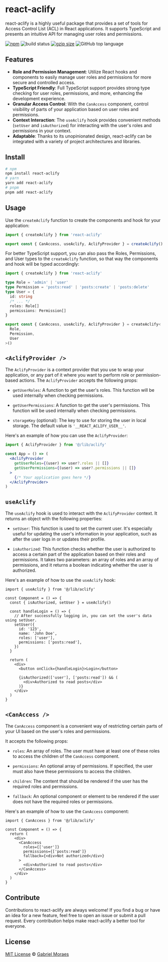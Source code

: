 # react-aclify

react-aclify is a highly useful package that provides a set of tools for Access Control List (ACL) in React applications. It supports TypeScript and presents an intuitive API for managing user roles and permissions.

<a href="https://www.npmjs.org/package/react-aclify"><img src="https://img.shields.io/npm/v/react-aclify.svg" alt="npm"></a>
<img src="https://github.com/gabrielnafuzi/react-aclify/workflows/CI/badge.svg" alt="build status">
<a href="https://unpkg.com/react-aclify/dist/index.js"><img src="https://img.badgesize.io/https://unpkg.com/react-aclify/dist/index.js?compression=gzip&label=gzip" alt="gzip size"></a>
<img src="https://img.shields.io/github/languages/top/gabrielnafuzi/react-aclify" alt="GitHub top language" />

## Features

- **Role and Permission Management**: Utilize React hooks and components to easily manage user roles and permissions for more secure and controlled access.
- **TypeScript Friendly**: Full TypeScript support provides strong type checking for user roles, permissions, and more, enhancing the development experience.
- **Granular Access Control**: With the `CanAccess` component, control visibility of parts of your application based on user roles and permissions.
- **Context Interaction**: The `useAclify` hook provides convenient methods (`setUser` and `isAuthorized`) for interacting with the user's roles and permissions in your context.
- **Adaptable**: Thanks to its unopinionated design, react-aclify can be integrated with a variety of project architectures and libraries.

## Install

```bash
# npm
npm install react-aclify
# yarn
yarn add react-aclify
# pnpm
pnpm add react-aclify
```

## Usage

Use the `createAclify` function to create the components and hook for your application:

```ts
import { createAclify } from 'react-aclify'

export const { CanAccess, useAclify, AclifyProvider } = createAclify()
```

For better TypeScript support, you can also pass the Roles, Permissions, and User types to the `createAclify` function, so that way the components and hook will be typed accordingly:

```ts
import { createAclify } from 'react-aclify'

type Role = 'admin' | 'user'
type Permission = 'posts:read' | 'posts:create' | 'posts:delete'
type User = {
  id: string
  /* ... */
  roles: Role[]
  permissions: Permission[]
}

export const { CanAccess, useAclify, AclifyProvider } = createAclify<
  Role,
  Permission,
  User
>()
```

## `<AclifyProvider />`

The `AclifyProvider` is a context provider that you use to wrap your application, or any part of it where you want to perform role or permission-based actions. The `AclifyProvider` accepts the following props:

- `getUserRoles`: A function to get the user's roles. This function will be used internally when checking permissions.

- `getUserPermissions`: A function to get the user's permissions. This function will be used internally when checking permissions.

- `storageKey` (optional): The key to use for storing the user in local storage. The default value is `'__REACT_ACLIFY_USER__'`.

Here's an example of how you can use the `AclifyProvider`:

```jsx
import { AclifyProvider } from '@/lib/aclify'

const App = () => (
  <AclifyProvider
    getUserRoles={(user) => user?.roles || []}
    getUserPermissions={(user) => user?.permissions || []}
  >
    {/* Your application goes here */}
  </AclifyProvider>
)
```

## `useAclify`

The `useAclify` hook is used to interact with the `AclifyProvider` context. It returns an object with the following properties:

- `setUser`: This function is used to set the current user. It's especially useful for updating the user's information in your application, such as after the user logs in or updates their profile.

- `isAuthorized`: This function checks whether the user is authorized to access a certain part of the application based on their roles and permissions. It takes two parameters: an array of roles and an array of permissions, and it returns a boolean indicating whether the user is authorized.

Here's an example of how to use the `useAclify` hook:

```tsx
import { useAclify } from '@/lib/aclify'

const Component = () => {
  const { isAuthorized, setUser } = useAclify()

  const handleLogin = () => {
    // After successfully logging in, you can set the user's data using setUser.
    setUser({
      id: '123',
      name: 'John Doe',
      roles: ['user'],
      permissions: ['posts:read'],
    })
  }

  return (
    <div>
      <button onClick={handleLogin}>Login</button>

      {isAuthorized(['user'], ['posts:read']) && (
        <div>Authorized to read posts</div>
      )}
    </div>
  )
}
```

## `<CanAccess />`

The `CanAccess` component is a convenient way of restricting certain parts of your UI based on the user's roles and permissions.

It accepts the following props:

- `roles`: An array of roles. The user must have at least one of these roles to access the children of the `CanAccess` component.

- `permissions`: An optional array of permissions. If specified, the user must also have these permissions to access the children.

- `children`: The content that should be rendered if the user has the required roles and permissions.

- `fallback`: An optional component or element to be rendered if the user does not have the required roles or permissions.

Here's an example of how to use the `CanAccess` component:

```tsx
import { CanAccess } from '@/lib/aclify'

const Component = () => {
  return (
    <div>
      <CanAccess
        roles={['user']}
        permissions={['posts:read']}
        fallback={<div>Not authorized</div>}
      >
        <div>Authorized to read posts</div>
      </CanAccess>
    </div>
  )
}
```

## Contribute

Contributions to react-aclify are always welcome! If you find a bug or have an idea for a new feature, feel free to open an issue or submit a pull request. Every contribution helps make react-aclify a better tool for everyone.

## License

[MIT License](https://opensource.org/licenses/MIT) © [Gabriel Moraes](https://github.com/gabrielnafuzi)
